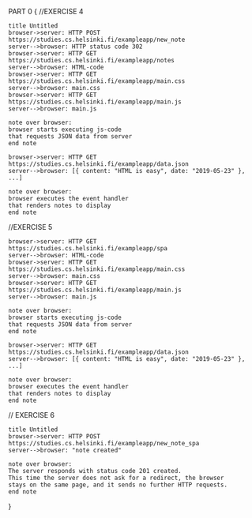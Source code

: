 PART 0 {
  //EXERCISE 4
  
    title Untitled
    browser->server: HTTP POST https://studies.cs.helsinki.fi/exampleapp/new_note
    server-->browser: HTTP status code 302
    browser->server: HTTP GET https://studies.cs.helsinki.fi/exampleapp/notes
    server-->browser: HTML-code
    browser->server: HTTP GET https://studies.cs.helsinki.fi/exampleapp/main.css
    server-->browser: main.css
    browser->server: HTTP GET https://studies.cs.helsinki.fi/exampleapp/main.js
    server-->browser: main.js

    note over browser:
    browser starts executing js-code
    that requests JSON data from server 
    end note

    browser->server: HTTP GET https://studies.cs.helsinki.fi/exampleapp/data.json
    server-->browser: [{ content: "HTML is easy", date: "2019-05-23" }, ...]

    note over browser:
    browser executes the event handler
    that renders notes to display
    end note


  //EXERCISE 5
  
    browser->server: HTTP GET https://studies.cs.helsinki.fi/exampleapp/spa
    server-->browser: HTML-code
    browser->server: HTTP GET https://studies.cs.helsinki.fi/exampleapp/main.css
    server-->browser: main.css
    browser->server: HTTP GET https://studies.cs.helsinki.fi/exampleapp/main.js
    server-->browser: main.js

    note over browser:
    browser starts executing js-code
    that requests JSON data from server 
    end note

    browser->server: HTTP GET https://studies.cs.helsinki.fi/exampleapp/data.json
    server-->browser: [{ content: "HTML is easy", date: "2019-05-23" }, ...]

    note over browser:
    browser executes the event handler
    that renders notes to display
    end note


  // EXERCISE 6
  
    title Untitled
    browser->server: HTTP POST https://studies.cs.helsinki.fi/exampleapp/new_note_spa
    server-->browser: "note created"

    note over browser:
    The server responds with status code 201 created.
    This time the server does not ask for a redirect, the browser
    stays on the same page, and it sends no further HTTP requests.
    end note
    
}
